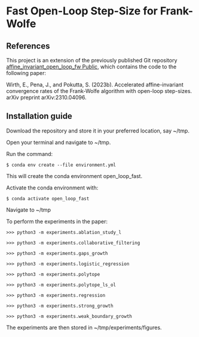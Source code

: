 # Fast Open-Loop Step-Size for Frank-Wolfe

## References

This project is an extension of the previously published Git repository
[ affine_invariant_open_loop_fw
Public](https://github.com/ZIB-IOL/affine_invariant_open_loop_fw), which contains the code to the following paper:

Wirth, E., Pena, J., and Pokutta, S. (2023b). Accelerated affine-invariant convergence rates of the Frank-Wolfe
algorithm with open-loop step-sizes. arXiv preprint arXiv:2310.04096.


## Installation guide

Download the repository and store it in your preferred location, say ~/tmp.

Open your terminal and navigate to ~/tmp.

Run the command:
```shell script
$ conda env create --file environment.yml
```

This will create the conda environment open_loop_fast.

Activate the conda environment with:
```shell script
$ conda activate open_loop_fast
```
Navigate to ~/tmp

To perform the experiments in the paper:

```python3 script
>>> python3 -m experiments.ablation_study_l
```
```python3 script
>>> python3 -m experiments.collaborative_filtering
```
```python3 script
>>> python3 -m experiments.gaps_growth
```
```python3 script
>>> python3 -m experiments.logistic_regression
```
```python3 script
>>> python3 -m experiments.polytope
```
```python3 script
>>> python3 -m experiments.polytope_ls_ol
```
```python3 script
>>> python3 -m experiments.regression
```
```python3 script
>>> python3 -m experiments.strong_growth
```
```python3 script
>>> python3 -m experiments.weak_boundary_growth
```

The experiments are then stored in ~/tmp/experiments/figures.